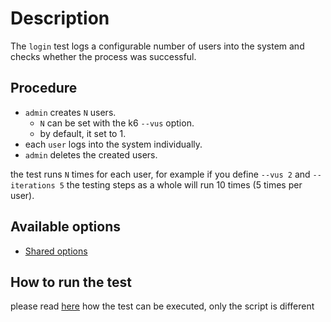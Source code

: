 # Description

The `login` test logs a configurable number of users into the system and checks whether the process was successful.


## Procedure

* `admin` creates `N` users.
  * `N` can be set with the k6 `--vus` option.
  * by default, it set to 1.
* each `user` logs into the system individually.
* `admin` deletes the created users.

the test runs `N` times for each user, for example if you define `--vus 2` and `--iterations 5`
the testing steps as a whole will run 10 times (5 times per user).


## Available options

* [Shared options](/k6-tests/options)


## How to run the test

please read [here](/k6-tests/run) how the test can be executed, only the script is different
